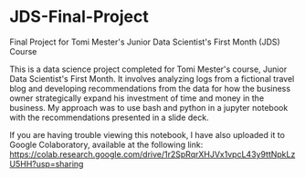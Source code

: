 # JDS-Final-Project
Final Project for Tomi Mester's Junior Data Scientist's First Month (JDS) Course


This is a data science project completed for Tomi Mester's course, Junior Data Scientist's First Month. 
It involves analyzing logs from a fictional travel blog and developing recommendations from the data for how the business owner strategically expand his investment of time and money in the business.
My approach was to use bash and python in a jupyter notebook with the recommendations presented in a slide deck.

If you are having trouble viewing this notebook, I have also uploaded it to Google Colaboratory, available at the following link: https://colab.research.google.com/drive/1r2SpRqrXHJVx1vpcL43y9ttNpkLzU5HH?usp=sharing
